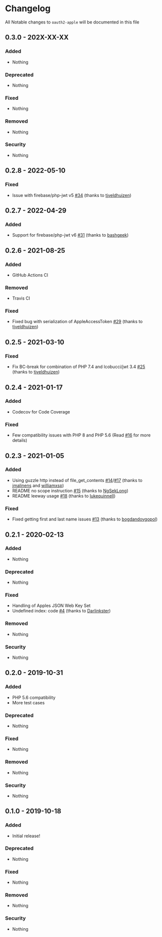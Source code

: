 # Changelog
All Notable changes to `oauth2-apple` will be documented in this file

## 0.3.0 - 202X-XX-XX

### Added
- Nothing

### Deprecated
- Nothing

### Fixed
- Nothing

### Removed
- Nothing

### Security
- Nothing

## 0.2.8 - 2022-05-10

### Fixed
- Issue with firebase/php-jwt v5 [#34](https://github.com/patrickbussmann/oauth2-apple/issues/34) (thanks to [tjveldhuizen](https://github.com/tjveldhuizen))

## 0.2.7 - 2022-04-29

### Added
- Support for firebase/php-jwt v6 [#31](https://github.com/patrickbussmann/oauth2-apple/pull/31) (thanks to [bashgeek](https://github.com/bashgeek))

## 0.2.6 - 2021-08-25

### Added
- GitHub Actions CI

### Removed
- Travis CI

### Fixed
- Fixed bug with serialization of AppleAccessToken [#29](https://github.com/patrickbussmann/oauth2-apple/pull/29) (thanks to [tjveldhuizen](https://github.com/tjveldhuizen))

## 0.2.5 - 2021-03-10

### Fixed
- Fix BC-break for combination of PHP 7.4 and lcobucci/jwt 3.4 [#25](https://github.com/patrickbussmann/oauth2-apple/pull/25) (thanks to [tjveldhuizen](https://github.com/tjveldhuizen))

## 0.2.4 - 2021-01-17

### Added
- Codecov for Code Coverage

### Fixed
- Few compatibility issues with PHP 8 and PHP 5.6 (Read [#16](https://github.com/patrickbussmann/oauth2-apple/pull/16) for more details)

## 0.2.3 - 2021-01-05

### Added
- Using guzzle http instead of file_get_contents [#14](https://github.com/patrickbussmann/oauth2-apple/pull/14)/[#17](https://github.com/patrickbussmann/oauth2-apple/pull/17) (thanks to [jmalinens](https://github.com/jmalinens) and [williamxsp](https://github.com/williamxsp))
- README no scope instruction [#15](https://github.com/patrickbussmann/oauth2-apple/pull/15) (thanks to [NgSekLong](https://github.com/NgSekLong))
- README leeway usage [#18](https://github.com/patrickbussmann/oauth2-apple/issues/18) (thanks to [lukequinnell](https://github.com/lukequinnell))

### Fixed
- Fixed getting first and last name issues [#13](https://github.com/patrickbussmann/oauth2-apple/pull/13) (thanks to [bogdandovgopol](https://github.com/bogdandovgopol))

## 0.2.1 - 2020-02-13

### Added
- Nothing

### Deprecated
- Nothing

### Fixed
- Handling of Apples JSON Web Key Set
- Undefined index: code [#4](https://github.com/patrickbussmann/oauth2-apple/pull/4) (thanks to [Darlinkster](https://github.com/Darlinkster))

### Removed
- Nothing

### Security
- Nothing

## 0.2.0 - 2019-10-31

### Added
- PHP 5.6 compatibility
- More test cases

### Deprecated
- Nothing

### Fixed
- Nothing

### Removed
- Nothing

### Security
- Nothing

## 0.1.0 - 2019-10-18

### Added
- Initial release!

### Deprecated
- Nothing

### Fixed
- Nothing

### Removed
- Nothing

### Security
- Nothing
